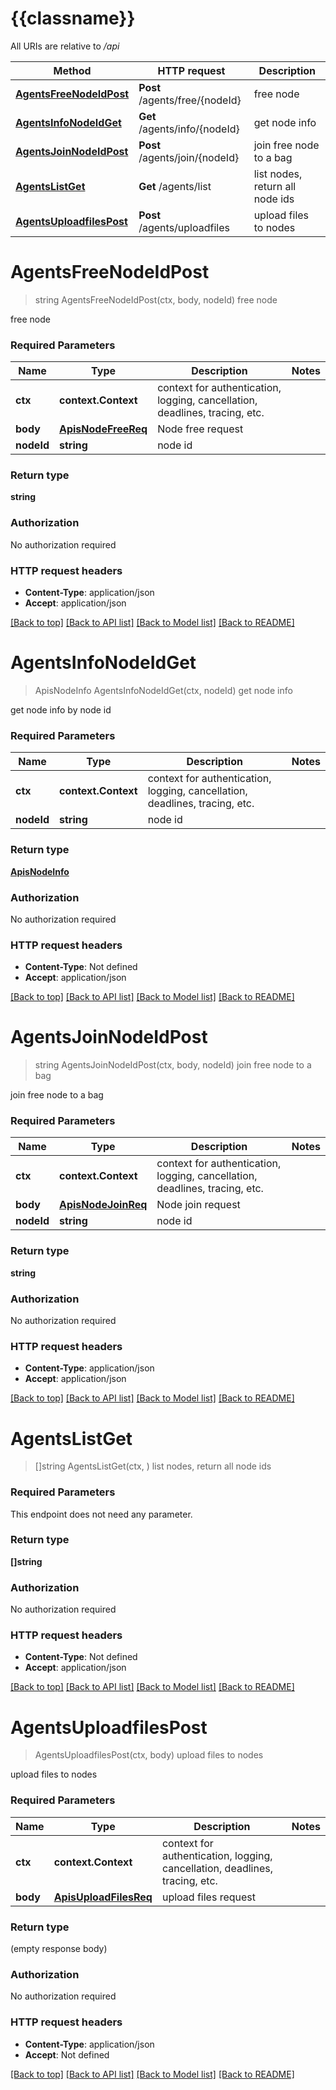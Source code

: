 # {{classname}}

All URIs are relative to */api*

Method | HTTP request | Description
------------- | ------------- | -------------
[**AgentsFreeNodeIdPost**](AgentsApi.md#AgentsFreeNodeIdPost) | **Post** /agents/free/{nodeId} | free node
[**AgentsInfoNodeIdGet**](AgentsApi.md#AgentsInfoNodeIdGet) | **Get** /agents/info/{nodeId} | get node info
[**AgentsJoinNodeIdPost**](AgentsApi.md#AgentsJoinNodeIdPost) | **Post** /agents/join/{nodeId} | join free node to a bag
[**AgentsListGet**](AgentsApi.md#AgentsListGet) | **Get** /agents/list | list nodes, return all node ids
[**AgentsUploadfilesPost**](AgentsApi.md#AgentsUploadfilesPost) | **Post** /agents/uploadfiles | upload files to nodes

# **AgentsFreeNodeIdPost**
> string AgentsFreeNodeIdPost(ctx, body, nodeId)
free node

free node

### Required Parameters

Name | Type | Description  | Notes
------------- | ------------- | ------------- | -------------
 **ctx** | **context.Context** | context for authentication, logging, cancellation, deadlines, tracing, etc.
  **body** | [**ApisNodeFreeReq**](ApisNodeFreeReq.md)| Node free request | 
  **nodeId** | **string**| node id | 

### Return type

**string**

### Authorization

No authorization required

### HTTP request headers

 - **Content-Type**: application/json
 - **Accept**: application/json

[[Back to top]](#) [[Back to API list]](../README.md#documentation-for-api-endpoints) [[Back to Model list]](../README.md#documentation-for-models) [[Back to README]](../README.md)

# **AgentsInfoNodeIdGet**
> ApisNodeInfo AgentsInfoNodeIdGet(ctx, nodeId)
get node info

get node info by node id

### Required Parameters

Name | Type | Description  | Notes
------------- | ------------- | ------------- | -------------
 **ctx** | **context.Context** | context for authentication, logging, cancellation, deadlines, tracing, etc.
  **nodeId** | **string**| node id | 

### Return type

[**ApisNodeInfo**](apis.NodeInfo.md)

### Authorization

No authorization required

### HTTP request headers

 - **Content-Type**: Not defined
 - **Accept**: application/json

[[Back to top]](#) [[Back to API list]](../README.md#documentation-for-api-endpoints) [[Back to Model list]](../README.md#documentation-for-models) [[Back to README]](../README.md)

# **AgentsJoinNodeIdPost**
> string AgentsJoinNodeIdPost(ctx, body, nodeId)
join free node to a bag

join free node to a bag

### Required Parameters

Name | Type | Description  | Notes
------------- | ------------- | ------------- | -------------
 **ctx** | **context.Context** | context for authentication, logging, cancellation, deadlines, tracing, etc.
  **body** | [**ApisNodeJoinReq**](ApisNodeJoinReq.md)| Node join request | 
  **nodeId** | **string**| node id | 

### Return type

**string**

### Authorization

No authorization required

### HTTP request headers

 - **Content-Type**: application/json
 - **Accept**: application/json

[[Back to top]](#) [[Back to API list]](../README.md#documentation-for-api-endpoints) [[Back to Model list]](../README.md#documentation-for-models) [[Back to README]](../README.md)

# **AgentsListGet**
> []string AgentsListGet(ctx, )
list nodes, return all node ids

### Required Parameters
This endpoint does not need any parameter.

### Return type

**[]string**

### Authorization

No authorization required

### HTTP request headers

 - **Content-Type**: Not defined
 - **Accept**: application/json

[[Back to top]](#) [[Back to API list]](../README.md#documentation-for-api-endpoints) [[Back to Model list]](../README.md#documentation-for-models) [[Back to README]](../README.md)

# **AgentsUploadfilesPost**
> AgentsUploadfilesPost(ctx, body)
upload files to nodes

upload files to nodes

### Required Parameters

Name | Type | Description  | Notes
------------- | ------------- | ------------- | -------------
 **ctx** | **context.Context** | context for authentication, logging, cancellation, deadlines, tracing, etc.
  **body** | [**ApisUploadFilesReq**](ApisUploadFilesReq.md)| upload files request | 

### Return type

 (empty response body)

### Authorization

No authorization required

### HTTP request headers

 - **Content-Type**: application/json
 - **Accept**: Not defined

[[Back to top]](#) [[Back to API list]](../README.md#documentation-for-api-endpoints) [[Back to Model list]](../README.md#documentation-for-models) [[Back to README]](../README.md)

